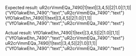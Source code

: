 Expected result:
uR2crVmmEQa_7490|1|text|[3,4,5]|2|1.0|[1,1]|{"VfO1akwEhn_7490":"text","uR2crVmmEQa_7490":"text"}
VfO1akwEhn_7490|1|text|[3,4,5]|2|1.0|[1,1]|{"VfO1akwEhn_7490":"text","uR2crVmmEQa_7490":"text"}


Actual result:
VfO1akwEhn_7490|1|text|[3,4,5]|2|1.0|[1,1]|{"VfO1akwEhn_7490":"text","uR2crVmmEQa_7490":"text"}
uR2crVmmEQa_7490|1|text|[3,4,5]|2|1.0|[1,1]|{"VfO1akwEhn_7490":"text","uR2crVmmEQa_7490":"text"}

